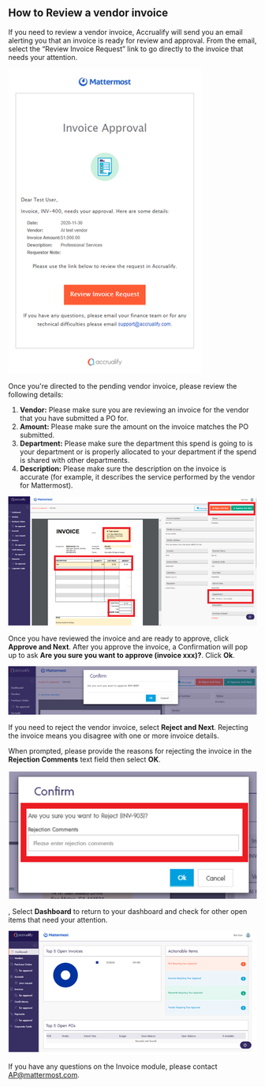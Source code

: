 ## How to Review a vendor invoice

If you need to review a vendor invoice, Accrualify will send you an email alerting you that an invoice is ready for review and approval. From the email, select the “Review Invoice Request” link to go directly to the invoice that needs your attention.

![](../../../../.gitbook/assets/How-to-review-a-vendor-invoice-1.PNG)

Once you're directed to the pending vendor invoice, please review the following details:

1. **Vendor:** Please make sure you are reviewing an invoice for the vendor that you have submitted a PO for.
2. **Amount:** Please make sure the amount on the invoice matches the PO submitted.
3. **Department:** Please make sure the department this spend is going to is your department or is properly allocated to your department if the spend is shared with other departments.
4. **Description:** Please make sure the description on the invoice is accurate (for example, it describes the service performed by the vendor for Mattermost).

![](../../../../.gitbook/assets/How-to-review-a-vendor-invoice-2.PNG)

Once you have reviewed the invoice and are ready to approve, click **Approve and Next**. After you approve the invoice, a Confirmation will pop up to ask **Are you sure you want to approve (invoice xxx)?**. Click **Ok**.

![](../../../../.gitbook/assets/How-to-review-a-vendor-invoice-3.PNG)

If you need to reject the vendor invoice, select **Reject and Next**. Rejecting the invoice means you disagree with one or more invoice details. 

When prompted, please provide the reasons for rejecting the invoice in the **Rejection Comments** text field then select **OK**.

![](../../../../.gitbook/assets/How-to-review-a-vendor-invoice-4.PNG)

, Select **Dashboard** to return to your dashboard and check for other open items that need your attention.

![](../../../../.gitbook/assets/How-to-review-a-vendor-invoice-5.PNG)

If you have any questions on the Invoice module, please contact [AP@mattermost.com](AP@mattermost.com).
